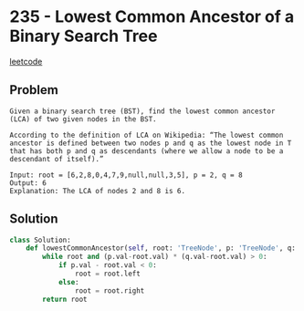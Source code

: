 # 235 - Lowest Common Ancestor of a Binary Search Tree

[leetcode](https://leetcode.com/problems/lowest-common-ancestor-of-a-binary-search-tree/)

## Problem

    Given a binary search tree (BST), find the lowest common ancestor (LCA) of two given nodes in the BST.
    
    According to the definition of LCA on Wikipedia: “The lowest common ancestor is defined between two nodes p and q as the lowest node in T that has both p and q as descendants (where we allow a node to be a descendant of itself).”
    
    Input: root = [6,2,8,0,4,7,9,null,null,3,5], p = 2, q = 8
    Output: 6
    Explanation: The LCA of nodes 2 and 8 is 6.

## Solution

```python
class Solution:
    def lowestCommonAncestor(self, root: 'TreeNode', p: 'TreeNode', q: 'TreeNode') -> 'TreeNode':
        while root and (p.val-root.val) * (q.val-root.val) > 0:
            if p.val - root.val < 0:
                root = root.left
            else:
                root = root.right
        return root        
```
